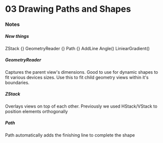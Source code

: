 # 03 Drawing Paths and Shapes

### Notes

##### New things
ZStack {}
GeometryReader {}
Path {}
AddLine
Angle()
LiniearGradient()

##### GeometryReader
Captures the parent view's dimensions. Good to use for dynamic shapes to fit various devices sizes. Use this to fit child geometry views within it's boundaries.

##### ZStack
Overlays views on top of each other. Previously we used HStack/VStack to position elements orthogonally

##### Path
Path automatically adds the finishing line to complete the shape
